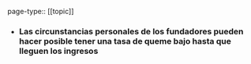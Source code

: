 page-type:: [[topic]]
- ### Las circunstancias personales de los fundadores pueden hacer posible tener una tasa de queme bajo hasta que lleguen los ingresos



